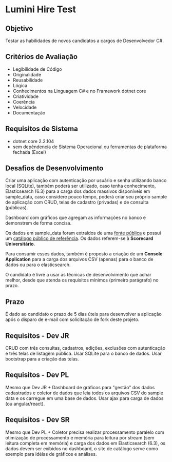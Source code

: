 # Lumini Hire Test

## Objetivo
Testar as habilidades de novos candidatos a cargos de Desenvolvedor C#.

## Critérios de Avaliação
* Legibilidade de Código
* Originalidade
* Reusabilidade
* Lógica
* Conhecimentos na Linguagem C# e no Framework dotnet core
* Criatividade
* Coerência
* Velocidade
* Documentação

## Requisitos de Sistema
* dotnet core 2.2.104
* sem depêndencia de Sistema Operacional ou ferramentas de plataforma fechada (Excel)

## Desafios de Desenvolvimento
Criar uma aplicação com autenticação por usuário e senha utilizando banco local (SQLite), também poderá ser utilizado, caso tenha conhecimento, Elasticsearch (6.3) para a carga dos dados massivos disponíveis em sample_data, caso considere pouco tempo, poderá criar seu próprio sample de aplicação com CRUD, telas de cadastro (privadas) e de consulta (públicas).

Dashboard com gráficos que agregam as informações no banco e demonstrem de forma concisa.

Os dados em sample_data foram extraídos de uma [fonte pública](https://catalog.data.gov/dataset/college-scorecard) e possui um [catálogo público de referência](https://collegescorecard.ed.gov/). Os dados referem-se à **Scorecard Universitário**.

Para consumir esses dados, também é proposto a criação de um **Console Application** para a carga dos arquivos CSV (apenas) para o banco de dados ou para o elasticsearch.

O candidato é livre a usar as técnicas de desenvolvimento que achar melhor, desde que atenda os requisitos mínimos (primeiro parágrafo) no prazo.

## Prazo
É dado ao candidato o prazo de 5 dias úteis para desenvolver a aplicação após o disparo de e-mail com solicitação de fork deste projeto.

## Requisitos - Dev JR
CRUD com três consultas, cadastros, edições, exclusões com autenticação e três telas de listagem pública.
Usar SQLite para o banco de dados.
Usar bootstrap para a criação das telas.

## Requisitos - Dev PL
Mesmo que Dev JR + Dashboard de gráficos para "gestão" dos dados cadastrados e coletor de dados que leia todos os arquivos CSV do sample data e os carregue em uma base de dados. Usar ajax para carga de dados (ou angular/react).

## Requisitos - Dev SR
Mesmo que Dev PL + Coletor precisa realizar processamento paralelo com otimização de processamento e memória para leitura por stream (sem leitura completa em memória) e carga dos dados em Elasticsearch (6.3), os dados devem ser exibidos no dashboard, o site de catálogo serve como exemplo para idéias de gráficos e análises.
